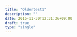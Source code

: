 ```yaml
---
title: "Oldertest1"
description: ""
date: 2015-11-30T12:31:36+09:00
draft: true
type: "single"
---
```


